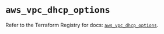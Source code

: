 # `aws_vpc_dhcp_options`

Refer to the Terraform Registry for docs: [`aws_vpc_dhcp_options`](https://registry.terraform.io/providers/hashicorp/aws/4.54.0/docs/resources/vpc_dhcp_options).
